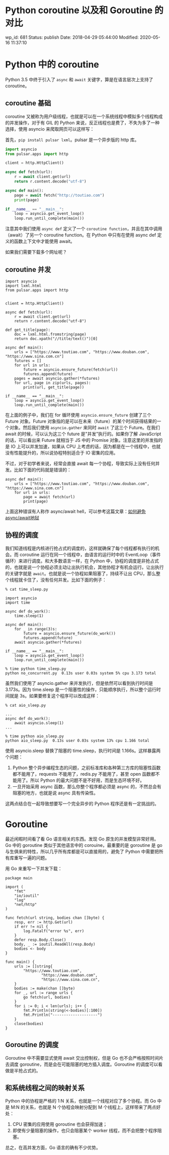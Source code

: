 # Python coroutine 以及和 Goroutine 的对比


wp_id: 681
Status: publish
Date: 2018-04-29 05:44:00
Modified: 2020-05-16 11:37:10


# Python 中的 coroutine

Python 3.5 中终于引入了 `async` 和 `await` 关键字，算是在语言层次上支持了 coroutine。

## coroutine 基础

coroutine 又被称为用户级线程，也就是可以在一个系统线程中模拟多个线程构成的并发操作，对于有 GIL 的 Python 来说，反正线程也是费了，不失为多了一种选择，使用 asyncio 来爬取网页可以这样写：

首先，`pip install pulsar lxml`。pulsar 是一个异步版的 http 库。

```py
import asyncio
from pulsar.apps import http

client = http.HttpClient()

async def fetch(url):
    r = await client.get(url)
    return r.content.decode("utf-8")

async def main():
    page = await fetch("http://toutiao.com")
    print(page)

if __name__ == "__main__":
    loop = asyncio.get_event_loop()
    loop.run_until_complete(main())
```

注意其中我们使用 `async def` 定义了一个 `coroutine function`，并且在其中调用（await）了另一个 coroutine function。在 Python 中只有在使用 async def 定义的函数上下文中才能使用 await。

如果我们需要下载多个网址呢？

## coroutine 并发

```
import asyncio
import lxml.html
from pulsar.apps import http


client = http.HttpClient()

async def fetch(url):
    r = await client.get(url)
    return r.content.decode("utf-8")

def get_title(page):
    doc = lxml.html.fromstring(page)
    return doc.xpath("//title/text()")[0]

async def main():
    urls = ["https://www.toutiao.com", "https://www.douban.com", "https://www.sina.com.cn"]
    futures = []
    for url in urls:
        future = asyncio.ensure_future(fetch(url))
        futures.append(future)
    pages = await asyncio.gather(*futures)
    for url, page in zip(urls, pages):
        print(url, get_title(page))

if __name__ == "__main__":
    loop = asyncio.get_event_loop()
    loop.run_until_complete(main())
```

在上面的例子中，我们在 for 循环使用 `asyncio.ensure_future` 创建了三个 Future 对象。Future 对象指的是可以在未来（future）的某个时间获得结果的一个对象。然后我们使用 `asyncio.gather` 来同时 `await` 了这三个 Future。在我们 await 的时候，可以认为这三个 future 是"并发"执行的。如果你了解 JavaScript 的话，可以看出来 Future 就相当于 JS 中的 Promise 对象。注意这里的并发指的是 IO 上可以并发加速，如果从 CPU 上考虑的话，因为都是在一个线程中，也就没有性能提升的，所以说协程特别适合于 IO 密集的应用。

不过，对于初学者来说，经常会直接 await 每一个协程，导致实际上没有任何并发。比如下面的代码就是错误的：

```
async def main():
    urls = ["https://www.toutiao.com", "https://www.douban.com", "https://www.sina.com.cn"]
    for url in urls:
        page = await fetch(url)
        print(page)
```

上面这种错误有人称作 async/await hell，可以参考这篇文章：[如何避免async/await地狱](https://www.zcfy.cc/article/how-to-escape-async-await-hell)

## 协程的调度

我们知道线程是内核进行抢占式的调度的，这样就确保了每个线程都有执行的机会。而 coroutine 运行在同一个线程中，由语言的运行时中的 EventLoop（事件循环）来进行调度。和大多数语言一样，在 Python 中，协程的调度是非抢占式的，也就是说一个协程必须主动让出执行机会，其他协程才有机会运行。让出执行的关键字就是 `await`。也就是说一个协程如果阻塞了，持续不让出 CPU，那么整个线程就卡住了，没有任何并发。比如下面的例子：

```
% cat time_sleep.py

import asyncio
import time

async def do_work():
    time.sleep(1)

async def main():
    for _ in range(3)s:
        future = asyncio.ensure_future(do_work())
        futures.append(future)
    await asyncio.gather(*futures)

if __name__ == "__main__":
    loop = asyncio.get_event_loop()
    loop.run_until_complete(main())

% time python time_sleep.py
python no_concurrent.py  0.13s user 0.03s system 5% cpu 3.173 total
```

虽然我们使用了 asyncio.gather 来并发执行，但是依然可以看到执行时间是 3.173s。因为 time.sleep 是一个阻塞性的操作，只能顺序执行，所以整个运行时间就是 3s。如果要修复这个程序可以改成这样：

```
% cat aio_sleep.py

...
async def do_work():
    await asyncio.sleep(1)
...

% time python aio_sleep.py
python aio_sleep.py  0.13s user 0.03s system 13% cpu 1.166 total
```

使用 asyncio.sleep 替换了阻塞的 time.sleep，执行时间是 1.166s。这样暴露两个问题：

1. Python 整个异步编程生态的问题，之前标准库和各种第三方库的阻塞性函数都不能用了，requests 不能用了，redis.py 不能用了，甚至 open 函数都不能用了。所以 Python 的最大问题不是不好用，而是生态环境不好。
2. 一旦开始采用 async 函数，那么你整个程序都必须是 async 的，不然总会有阻塞的地方，也就是说 async 具有传染性。

这两点结合在一起导致想要写一个完全异步的 Python 程序还是有一定挑战的。

# Goroutine

最近闲暇时间看了看 Go 语言相关的东西。发现 Go 原生的并发模型非常好用。Go 中的 goroutine 类似于其他语言中的 corouine，最重要的是 goroutine 是 go 与生俱来的特性，所以几乎所有库都是可以直接用的，避免了 Python 中需要把所有库重写一遍的问题。

用 Go 来重写一下并发下载：

```
package main

import (
	"fmt"
	"io/ioutil"
	"log"
	"net/http"
)

func fetch(url string, bodies chan []byte) {
	resp, err := http.Get(url)
	if err != nil {
		log.Fatalf("error %s", err)
	}
	defer resp.Body.Close()
	body, _ := ioutil.ReadAll(resp.Body)
	bodies <- body
}

func main() {
	urls := []string{
		"https://www.toutiao.com",
                "https://www.douban.com",
                "https://www.sina.com.cn",
	}
	bodies := make(chan []byte)
	for _, url := range urls {
		go fetch(url, bodies)
	}
	for i := 0; i < len(urls); i++ {
		fmt.Println(string(<-bodies)[:100])
		fmt.Println("--------------------")
	}
	close(bodies)
}
```


## Goroutine 的调度

Goroutine 中不需要显式使用 await 交出控制权，但是 Go 也不会严格按照时间片去调度 goroutine，而是会在可能阻塞的地方插入调度。Goroutine 的调度可以看做是半抢占式的。

## 和系统线程之间的映射关系

Python 中的协程是严格的 1:N 关系，也就是一个线程对应了多个协程。而 Go 中是 M:N 的关系，也就是 N 个协程会映射分配到 M 个线程上，这样带来了两点好处：

1. CPU 密集的应用使用 goroutine 也会获得加速；
2. 即使有少量阻塞的操作，也只会阻塞某个 worker 线程，而不会把整个程序阻塞。

总之，在高并发方面，Go 语言的确有不少优势。
